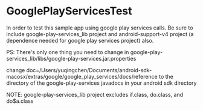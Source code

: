 GooglePlayServicesTest
======================
In order to test this sample app using google play services calls. Be sure to include google-play-services_lib project and android-support-v4 project (a dependence needed for google play services project) also.

PS: There's only one thing you need to change in google-play-services_lib/libs/google-play-services.jar.properties

change doc=/Users/yuqingchen/Documents/android-sdk-macosx/extras/google/google_play_services/docs/reference
to the directory of the google-play-services javadocs in your android sdk directory 

NOTE: google-play-services_lib project excludes if.class, do.class, and do$a.class
